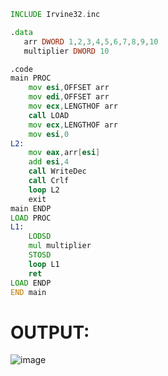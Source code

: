 ```asm
INCLUDE Irvine32.inc

.data
   arr DWORD 1,2,3,4,5,6,7,8,9,10
   multiplier DWORD 10

.code
main PROC
    mov esi,OFFSET arr
    mov edi,OFFSET arr
    mov ecx,LENGTHOF arr
    call LOAD
    mov ecx,LENGTHOF arr
    mov esi,0
L2:
    mov eax,arr[esi]
    add esi,4
    call WriteDec
    call Crlf
    loop L2
    exit
main ENDP
LOAD PROC
L1:
    LODSD
    mul multiplier
    STOSD
    loop L1
    ret
LOAD ENDP
END main
```

# OUTPUT:
![image](https://github.com/user-attachments/assets/17885c39-45d4-4c7f-ba66-f47523a17706)
